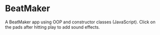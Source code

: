 # BeatMaker
A BeatMaker app using OOP and constructor classes (JavaScript).
Click on the pads after hitting play to add sound effects.
